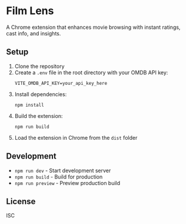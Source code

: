 # Film Lens

A Chrome extension that enhances movie browsing with instant ratings, cast info, and insights.

## Setup
1. Clone the repository
2. Create a `.env` file in the root directory with your OMDB API key:
   ```
   VITE_OMDB_API_KEY=your_api_key_here
   ```
3. Install dependencies:
   ```
   npm install
   ```
4. Build the extension:
   ```
   npm run build
   ```
5. Load the extension in Chrome from the `dist` folder

## Development
- `npm run dev` - Start development server
- `npm run build` - Build for production
- `npm run preview` - Preview production build

## License
ISC

